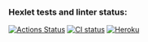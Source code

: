 ### Hexlet tests and linter status:
[![Actions Status](https://github.com/mike090/rails-project-66/workflows/hexlet-check/badge.svg)](https://github.com/mike090/rails-project-66/actions)
[![CI status](https://github.com/mike090/rails-project-66/actions/workflows/ci.yml/badge.svg)](https://github.com/mike090/rails-project-66/actions)
[![Heroku](https://heroku-badge.herokuapp.com/?app=hexlet-rails-github-quality&style=flat)](https://hexlet-rails-github-quality.herokuapp.com//)